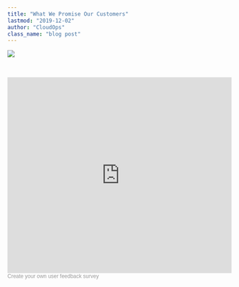 ```yaml
---
title: "What We Promise Our Customers"
lastmod: "2019-12-02"
author: "CloudOps"
class_name: "blog post"
---
```


<img src="/images/blog/post/Container_Social_1200x627_FR_V3.jpg" class="main-blog-image">
<p>&nbsp;</p>
<div class="smcx-widget smcx-embed smcx-show smcx-widget-dark"><div class="smcx-iframe-container" style="max-width: 700px; height: 440px;"><iframe width="100%" height="100%" frameborder="0" allowtransparency="true" src="https://www.surveymonkey.com/r/X6J9Q9Q?embedded=1"></iframe></div><div class="smcx-widget-footer smcx-embed-footer">
<a style="font: 12px Helvetica, sans-serif; color: #999; text-decoration: none;" href="https://www.surveymonkey.com"> Create your own user feedback survey </a>

